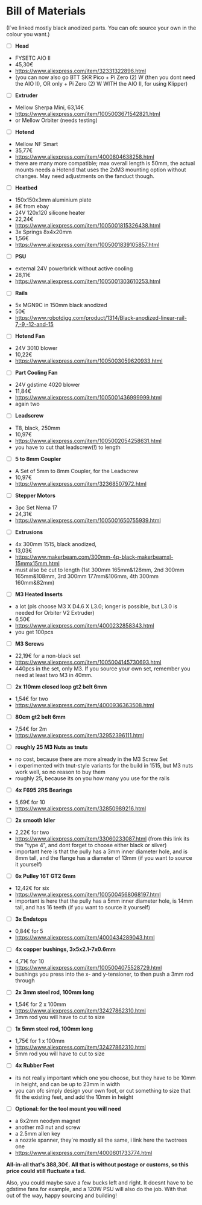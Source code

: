 # Bill of Materials
(I´ve linked mostly black anodized parts. You can ofc source your own in the colour you want.)

- [ ]  **Head**
  - FYSETC AIO II
  - 45,30€
  - https://www.aliexpress.com/item/32331322896.html
  - (you can now also go BTT SKR Pico + Pi Zero (2) W (then you dont need the AIO II), OR only + Pi Zero (2) W WITH the AIO II, for using Klipper)

- [ ]  **Extruder**
  - Mellow Sherpa Mini, 63,14€
  - https://www.aliexpress.com/item/1005003671542821.html
  - or Mellow Orbiter (needs testing)

- [ ]  **Hotend**
  - Mellow NF Smart
  - 35,77€
  - https://www.aliexpress.com/item/4000804638258.html
  - there are many more compatible; max overall length is 50mm, the actual mounts needs a Hotend that uses the 2xM3 mounting option without changes. May need adjustments on the fanduct though.

- [ ]  **Heatbed**
  - 150x150x3mm aluminium plate
  - 8€ from ebay
  - 24V 120x120 silicone heater
  - 22,24€ 
  - https://www.aliexpress.com/item/1005001815326438.html
  - 3x Springs 8x4x20mm
  - 1,56€
  - https://www.aliexpress.com/item/1005001839105857.html

- [ ]  **PSU**
  - external 24V powerbrick without active cooling
  - 28,11€
  - https://www.aliexpress.com/item/1005001303610253.html

- [ ]  **Rails**
  - 5x MGN9C in 150mm black anodized
  - 50€
  - https://www.robotdigg.com/product/1314/Black-anodized-linear-rail-7,-9,-12-and-15

- [ ]  **Hotend Fan**
  - 24V 3010 blower
  - 10,22€
  - https://www.aliexpress.com/item/1005003059620933.html

- [ ]  **Part Cooling Fan**
  - 24V gdstime 4020 blower
  - 11,84€
  - https://www.aliexpress.com/item/1005001436999999.html
  - again two

- [ ]  **Leadscrew**
  - T8, black, 250mm
  - 10,97€
  - https://www.aliexpress.com/item/1005002054258631.html
  - you have to cut that leadscrew(!) to length

- [ ]  **5 to 8mm Coupler**
  - A Set of 5mm to 8mm Coupler, for the Leadscrew
  - 10,97€
  - https://www.aliexpress.com/item/32368507972.html

- [ ]  **Stepper Motors**
  - 3pc Set Nema 17
  - 24,31€
  - https://www.aliexpress.com/item/1005001650755939.html

- [ ]  **Extrusions**
  - 4x 300mm 1515, black anodized,
  - 13,03€
  - https://www.makerbeam.com/300mm-4p-black-makerbeamxl-15mmx15mm.html
  - must also be cut to length (1st 300mm 165mm&128mm, 2nd 300mm 165mm&108mm, 3rd 300mm 177mm&106mm, 4th 300mm 160mm&82mm)

- [ ]  **M3 Heated Inserts**
  - a lot (pls choose M3 X D4.6 X L3.0; longer is possible, but L3.0 is needed for Orbiter V2 Extruder)
  - 6,50€
  - https://www.aliexpress.com/item/4000232858343.html
  - you get 100pcs

- [ ]  **M3 Screws** 
  - 22,19€ for a non-black set
  - https://www.aliexpress.com/item/1005004145730693.html
  - 440pcs in the set, only M3. If you source your own set, remember you need at least two M3 in 40mm.

- [ ]  **2x 110mm closed loop gt2 belt 6mm** 
  - 1,54€ for two
  - https://www.aliexpress.com/item/4000936363508.html

- [ ]  **80cm gt2 belt 6mm** 
  - 7,54€ for 2m
  - https://www.aliexpress.com/item/32952396111.html

- [ ]  **roughly 25 M3 Nuts as tnuts** 
  - no cost, because there are more already in the M3 Screw Set
  - i experimented with tnut-style variants for the build in 1515, but M3 nuts work well, so no reason to buy them
  - roughly 25, because its on you how many you use for the rails

- [ ]  **4x F695 2RS Bearings** 
  - 5,69€ for 10
  - https://www.aliexpress.com/item/32850989216.html

- [ ]  **2x smooth Idler** 
  - 2,22€ for two
  - https://www.aliexpress.com/item/33060233087.html (from this link its the "type 4", and dont forget to choose either black or silver)
  - important here is that the pully has a 3mm inner diameter hole, and is 8mm tall, and the flange has a diameter of 13mm (if you want to source it yourself)

- [ ]  **6x Pulley 16T GT2 6mm** 
  - 12,42€ for six
  - https://www.aliexpress.com/item/1005004568068197.html
  - important is here that the pully has a 5mm inner diameter hole, is 14mm tall, and has 16 teeth (if you want to source it yourself)

- [ ]  **3x Endstops** 
  - 0,84€ for 5
  - https://www.aliexpress.com/item/4000434289043.html

- [ ]  **4x copper bushings, 3x5x2.1-7x0.6mm** 
  - 4,71€ for 10
  - https://www.aliexpress.com/item/1005004075528729.html
  - bushings you press into the x- and y-tensioner, to then push a 3mm rod through

- [ ]  **2x 3mm steel rod, 100mm long** 
  - 1,54€ for 2 x 100mm
  - https://www.aliexpress.com/item/32427862310.html
  - 3mm rod you will have to cut to size

- [ ]  **1x 5mm steel rod, 100mm long** 
  - 1,75€ for 1 x 100mm
  - https://www.aliexpress.com/item/32427862310.html
  - 5mm rod you will have to cut to size

- [ ]  **4x Rubber Feet** 
  - its not really important which one you choose, but they have to be 10mm in height, and can be up to 23mm in width
  - you can ofc simply design your own foot, or cut something to size that fit the existing feet, and add the 10mm in height

- [ ]  **Optional: for the tool mount you will need** 
  - a 6x2mm neodym magnet
  - another m3 nut and screw
  - a 2.5mm allen key
  - a nozzle spanner, they´re mostly all the same, i link here the twotrees one
  - https://www.aliexpress.com/item/4000601733774.html

**All-in-all that's 388,30€. All that is without postage or customs, so this
price could still fluctuate a tad.**

Also, you could maybe save a few bucks left and right. It doesnt have to be
gdstime fans for example, and a 120W PSU will also do the job.  With that out
of the way, happy sourcing and building!
